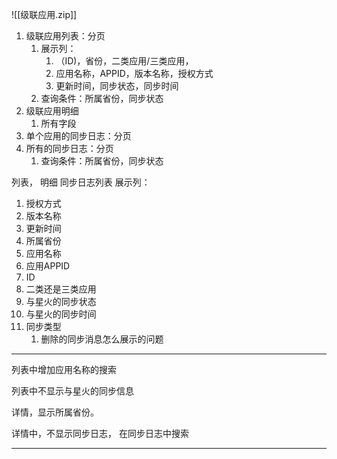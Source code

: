 ![[级联应用.zip]]



1. 级联应用列表：分页
	1. 展示列：
		1. （ID)，省份，二类应用/三类应用，
		2. 应用名称，APPID，版本名称，授权方式
		3. 更新时间，同步状态，同步时间
	2. 查询条件：所属省份，同步状态
2. 级联应用明细
	1. 所有字段
3. 单个应用的同步日志：分页
4. 所有的同步日志：分页
	1. 查询条件：所属省份，同步状态

列表， 明细
同步日志列表
展示列：
1. 授权方式
2. 版本名称
3. 更新时间
4. 所属省份
5. 应用名称
6. 应用APPID
7. ID
8. 二类还是三类应用
9. 与星火的同步状态
10. 与星火的同步时间
11. 同步类型
	1. 删除的同步消息怎么展示的问题

---
列表中增加应用名称的搜索

列表中不显示与星火的同步信息

详情，显示所属省份。 

详情中，不显示同步日志， 在同步日志中搜索

---